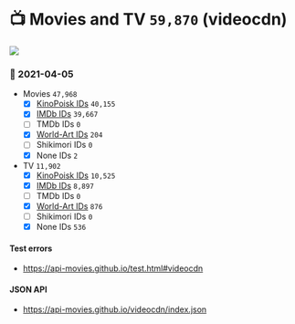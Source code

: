 # :tv: Movies and TV `59,870` (videocdn)

<a href="https://API-Movies.github.io"><img src="https://API-Movies.github.io/banner.png?cache"></a>

### :date: 2021-04-05
- Movies `47,968`
  - [x] <a href="https://API-Movies.github.io/videocdn/movie_kinopoisk_ids.json">KinoPoisk IDs</a> `40,155`
  - [x] <a href="https://API-Movies.github.io/videocdn/movie_imdb_ids.json">IMDb IDs</a> `39,667`
  - [ ] TMDb IDs `0`
  - [x] <a href="https://API-Movies.github.io/videocdn/movie_world_art_ids.json">World-Art IDs</a> `204`
  - [ ] Shikimori IDs `0`
  - [x] None IDs `2`
- TV `11,902`
  - [x] <a href="https://API-Movies.github.io/videocdn/tv_kinopoisk_ids.json">KinoPoisk IDs</a> `10,525`
  - [x] <a href="https://API-Movies.github.io/videocdn/tv_imdb_ids.json">IMDb IDs</a> `8,897`
  - [ ] TMDb IDs `0`
  - [x] <a href="https://API-Movies.github.io/videocdn/tv_world_art_ids.json">World-Art IDs</a> `876`
  - [ ] Shikimori IDs `0`
  - [x] None IDs `536`
#### Test errors
- <a href='https://api-movies.github.io/test.html#videocdn'>https://api-movies.github.io/test.html#videocdn</a>
#### JSON API
- <a href='https://api-movies.github.io/videocdn/index.json'>https://api-movies.github.io/videocdn/index.json</a>
